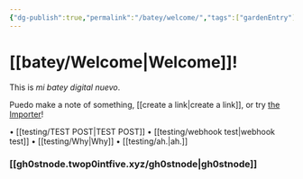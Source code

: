 ```yaml
---
{"dg-publish":true,"permalink":"/batey/welcome/","tags":["gardenEntry"]}
---
```


# **[[batey/Welcome\|Welcome]]!**

This is *mi batey digital nuevo*.

Puedo make a note of something, [[create a link\|create a link]], or try [the Importer](https://help.obsidian.md/Plugins/Importer)!

• [[testing/TEST POST\|TEST POST]]
• [[testing/webhook test\|webhook test]]
• [[testing/Why\|Why]]
• [[testing/ah.\|ah.]]
### [[gh0stnode.twop0intfive.xyz/gh0stnode\|gh0stnode]]

